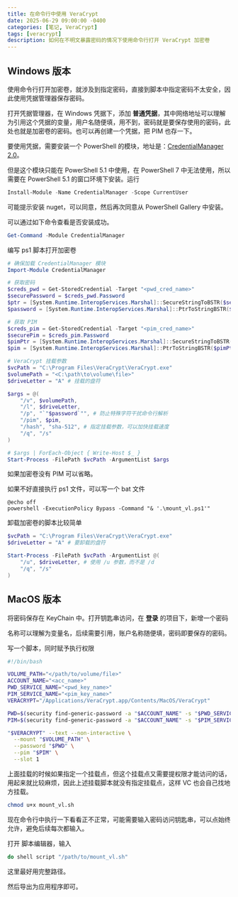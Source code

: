 ```yaml
---
title: 在命令行中使用 VeraCrypt
date: 2025-06-29 09:00:00 -0400
categories: [笔记, VeraCrypt]
tags: [veracrypt]
description: 如何在不明文暴露密码的情况下使用命令行打开 VeraCrypt 加密卷
---
```


## Windows 版本

使用命令行打开加密卷，就涉及到指定密码，直接到脚本中指定密码不太安全，因此使用凭据管理器保存密码。

打开凭据管理器，在 Windows 凭据下，添加 **普通凭据**，其中网络地址可以理解为引用这个凭据的变量，用户名随便填，用不到，密码就是要保存使用的密码，此处也就是加密卷的密码。也可以再创建一个凭据，把 PIM 也存一下。

要使用凭据，需要安装一个 PowerShell 的模块，地址是：[CredentialManager 2.0](https://www.powershellgallery.com/packages/CredentialManager/2.0)。

但是这个模块只能在 PowerShell 5.1 中使用，在 PowerShell 7 中无法使用，所以需要在 PowerShell 5.1 的窗口环境下安装。运行

```powershell
Install-Module -Name CredentialManager -Scope CurrentUser
```

可能提示安装 nuget，可以同意，然后再次同意从 PowerShell Gallery 中安装。

可以通过如下命令查看是否安装成功。

```powershell
Get-Command -Module CredentialManager
```

编写 ps1 脚本打开加密卷

```powershell
# 确保加载 CredentialManager 模块
Import-Module CredentialManager

# 获取密码
$creds_pwd = Get-StoredCredential -Target "<pwd_cred_name>"
$securePassword = $creds_pwd.Password
$ptr = [System.Runtime.InteropServices.Marshal]::SecureStringToBSTR($securePassword)
$password = [System.Runtime.InteropServices.Marshal]::PtrToStringBSTR($ptr)

# 获取 PIM
$creds_pim = Get-StoredCredential -Target "<pim_cred_name>"
$securePim = $creds_pim.Password
$pimPtr = [System.Runtime.InteropServices.Marshal]::SecureStringToBSTR($securePim)
$pim = [System.Runtime.InteropServices.Marshal]::PtrToStringBSTR($pimPtr)

# VeraCrypt 挂载参数
$vcPath = "C:\Program Files\VeraCrypt\VeraCrypt.exe"
$volumePath = "<C:\path\to\volume\file>"
$driveLetter = "A" # 挂载的盘符

$args = @(
    "/v", $volumePath,
    "/l", $driveLetter,
    "/p", "`"$password`"", # 防止特殊字符干扰命令行解析
    "/pim", $pim,
    "/hash", "sha-512", # 指定挂载参数，可以加快挂载速度
    "/q", "/s"
)

# $args | ForEach-Object { Write-Host $_ }
Start-Process -FilePath $vcPath -ArgumentList $args
```

如果加密卷没有 PIM 可以省略。

如果不好直接执行 ps1 文件，可以写一个 bat 文件

```batch
@echo off
powershell -ExecutionPolicy Bypass -Command "& '.\mount_vl.ps1'"
```

卸载加密卷的脚本比较简单

```powershell
$vcPath = "C:\Program Files\VeraCrypt\VeraCrypt.exe"
$driveLetter = "A" # 要卸载的盘符

Start-Process -FilePath $vcPath -ArgumentList @(
    "/u", $driveLetter, # 使用 /u 参数，而不是 /d
    "/q", "/s"
)
```

## MacOS 版本

将密码保存在 KeyChain 中。打开钥匙串访问，在 **登录** 的项目下，新增一个密码

名称可以理解为变量名，后续需要引用，账户名称随便填，密码即要保存的密码。

写一个脚本，同时赋予执行权限

```bash
#!/bin/bash

VOLUME_PATH="</path/to/volume/file>"
ACCOUNT_NAME="<acc_name>"
PWD_SERVICE_NAME="<pwd_key_name>"
PIM_SERVICE_NAME="<pim_key_name>"
VERACRYPT="/Applications/VeraCrypt.app/Contents/MacOS/VeraCrypt"

PWD=$(security find-generic-password -a "$ACCOUNT_NAME" -s "$PWD_SERVICE_NAME" -w)
PIM=$(security find-generic-password -a "$ACCOUNT_NAME" -s "$PIM_SERVICE_NAME" -w)

"$VERACRYPT" --text --non-interactive \
  --mount "$VOLUME_PATH" \
  --password "$PWD" \
  --pim "$PIM" \
  --slot 1

```

上面挂载的时候如果指定一个挂载点，但这个挂载点又需要提权限才能访问的话，用起来就比较麻烦，因此上述挂载脚本就没有指定挂载点，这样 VC 也会自己找地方挂载。

```bash
chmod u+x mount_vl.sh
```

现在命令行中执行一下看看正不正常，可能需要输入密码访问钥匙串，可以点始终允许，避免后续每次都输入。

打开 脚本编辑器，输入

```bash
do shell script "/path/to/mount_vl.sh"
```

这里最好用完整路径。

然后导出为应用程序即可。

